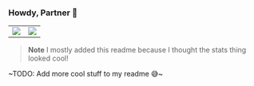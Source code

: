 ### Howdy, Partner 🤠

<table>
  <tr>
    <td>
      <img src="https://github-readme-stats.vercel.app/api?username=braedonwatkins&show_icons=true&theme=dracula" />
    </td>
    <td>
      <a href="https://git.io/streak-stats">
        <img src="https://streak-stats.demolab.com?user=braedonwatkins&theme=dark&mode=weekly&card_width=467" />
      </a>
    </td>
  </tr>
</table>

> **Note** I mostly added this readme because I thought the stats thing looked cool!

~TODO: Add more cool stuff to my readme 😅~
